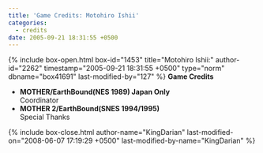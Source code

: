 ```yaml
---
title: 'Game Credits: Motohiro Ishii'
categories:
  - credits
date: 2005-09-21 18:31:55 +0500
---
```

{% include box-open.html box-id="1453" title="Motohiro Ishii:" author-id="2262" timestamp="2005-09-21 18:31:55 +0500" type="norm" dbname="box41691" last-modified-by="127" %}
<b>Game Credits</b>
 <UL>
    <LI><b>MOTHER/EarthBound(NES 1989) Japan Only</b><BR />
    Coordinator</LI>
    <LI><b>MOTHER 2/EarthBound(SNES 1994/1995)</b><BR />
    Special Thanks</LI>
 </UL>
{% include box-close.html author-name="KingDarian" last-modified-on="2008-06-07 17:19:29 +0500" last-modified-by-name="KingDarian" %}
